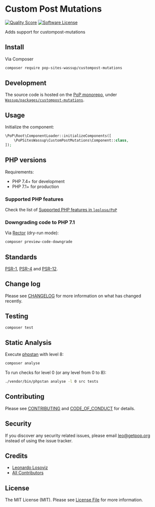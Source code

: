 # Custom Post Mutations

<!-- [![Build Status][ico-travis]][link-travis] -->
[![Quality Score][ico-code-quality]][link-code-quality]
[![Software License][ico-license]](LICENSE.md)

<!--
[![Latest Version on Packagist][ico-version]][link-packagist]
[![Coverage Status][ico-scrutinizer]][link-scrutinizer]
[![Total Downloads][ico-downloads]][link-downloads]
-->

Adds support for custompost-mutations

## Install

Via Composer

``` bash
composer require pop-sites-wassup/custompost-mutations
```

## Development

The source code is hosted on the [PoP monorepo](https://github.com/leoloso/PoP), under [`Wassup/packages/custompost-mutations`](https://github.com/leoloso/PoP/tree/master/layers/Wassup/packages/custompost-mutations).

## Usage

Initialize the component:

``` php
\PoP\Root\ComponentLoader::initializeComponents([
    \PoPSitesWassup\CustomPostMutations\Component::class,
]);
```

## PHP versions

Requirements:

- PHP 7.4+ for development
- PHP 7.1+ for production

### Supported PHP features

Check the list of [Supported PHP features in `leoloso/PoP`](https://github.com/leoloso/PoP/#supported-php-features)

### Downgrading code to PHP 7.1

Via [Rector](https://github.com/rectorphp/rector) (dry-run mode):

```bash
composer preview-code-downgrade
```

## Standards

[PSR-1](https://www.php-fig.org/psr/psr-1), [PSR-4](https://www.php-fig.org/psr/psr-4) and [PSR-12](https://www.php-fig.org/psr/psr-12).

## Change log

Please see [CHANGELOG](CHANGELOG.md) for more information on what has changed recently.

## Testing

``` bash
composer test
```

## Static Analysis

Execute [phpstan](https://github.com/phpstan/phpstan) with level 8:

``` bash
composer analyse
```

To run checks for level 0 (or any level from 0 to 8):

``` bash
./vendor/bin/phpstan analyse -l 0 src tests
```

## Contributing

Please see [CONTRIBUTING](CONTRIBUTING.md) and [CODE_OF_CONDUCT](CODE_OF_CONDUCT.md) for details.

## Security

If you discover any security related issues, please email leo@getpop.org instead of using the issue tracker.

## Credits

- [Leonardo Losoviz][link-author]
- [All Contributors][link-contributors]

## License

The MIT License (MIT). Please see [License File](LICENSE.md) for more information.

[ico-version]: https://img.shields.io/packagist/v/pop-sites-wassup/custompost-mutations.svg?style=flat-square
[ico-license]: https://img.shields.io/badge/license-MIT-brightgreen.svg?style=flat-square
[ico-travis]: https://img.shields.io/travis/pop-sites-wassup/custompost-mutations/master.svg?style=flat-square
[ico-scrutinizer]: https://img.shields.io/scrutinizer/coverage/g/pop-sites-wassup/custompost-mutations.svg?style=flat-square
[ico-code-quality]: https://img.shields.io/scrutinizer/g/pop-sites-wassup/custompost-mutations.svg?style=flat-square
[ico-downloads]: https://img.shields.io/packagist/dt/pop-sites-wassup/custompost-mutations.svg?style=flat-square

[link-packagist]: https://packagist.org/packages/pop-sites-wassup/custompost-mutations
[link-travis]: https://travis-ci.org/pop-sites-wassup/custompost-mutations
[link-scrutinizer]: https://scrutinizer-ci.com/g/pop-sites-wassup/custompost-mutations/code-structure
[link-code-quality]: https://scrutinizer-ci.com/g/pop-sites-wassup/custompost-mutations
[link-downloads]: https://packagist.org/packages/pop-sites-wassup/custompost-mutations
[link-author]: https://github.com/leoloso
[link-contributors]: ../../../../../../contributors
